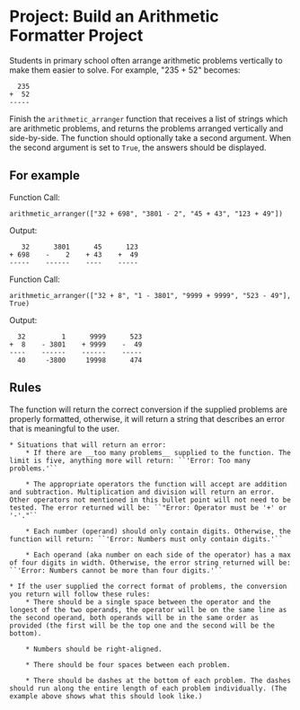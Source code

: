 # Project: Build an Arithmetic Formatter Project

Students in primary school often arrange arithmetic problems vertically to make them easier to solve. For example, "235 + 52" becomes:

```
  235
+  52
-----
```

Finish the ``arithmetic_arranger`` function that receives a list of strings which are arithmetic problems, and returns the problems arranged vertically and side-by-side. The function should optionally take a second argument. When the second argument is set to ``True``, the answers should be displayed.

## For example

Function Call:

```arithmetic_arranger(["32 + 698", "3801 - 2", "45 + 43", "123 + 49"])```

Output:

```
   32      3801      45      123
+ 698    -    2    + 43    +  49
-----    ------    ----    -----
```

Function Call:

```arithmetic_arranger(["32 + 8", "1 - 3801", "9999 + 9999", "523 - 49"], True)```

Output:

```
  32         1      9999      523
+  8    - 3801    + 9999    -  49
----    ------    ------    -----
  40     -3800     19998      474
  ```

## Rules

The function will return the correct conversion if the supplied problems are properly formatted, otherwise, it will return a string that describes an error that is meaningful to the user.

    * Situations that will return an error:
        * If there are __too many problems__ supplied to the function. The limit is five, anything more will return: ``'Error: Too many problems.'``

        * The appropriate operators the function will accept are addition and subtraction. Multiplication and division will return an error. Other operators not mentioned in this bullet point will not need to be tested. The error returned will be: ``"Error: Operator must be '+' or '-'."``

        * Each number (operand) should only contain digits. Otherwise, the function will return: ``'Error: Numbers must only contain digits.'``

        * Each operand (aka number on each side of the operator) has a max of four digits in width. Otherwise, the error string returned will be: ``'Error: Numbers cannot be more than four digits.'``

    * If the user supplied the correct format of problems, the conversion you return will follow these rules:
        * There should be a single space between the operator and the longest of the two operands, the operator will be on the same line as the second operand, both operands will be in the same order as provided (the first will be the top one and the second will be the bottom).

        * Numbers should be right-aligned.

        * There should be four spaces between each problem.

        * There should be dashes at the bottom of each problem. The dashes should run along the entire length of each problem individually. (The example above shows what this should look like.)
